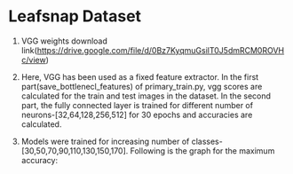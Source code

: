 # Leafsnap Dataset

1) VGG weights download link(https://drive.google.com/file/d/0Bz7KyqmuGsilT0J5dmRCM0ROVHc/view)

2) Here, VGG has been used as a fixed feature extractor. In the first part(save_bottlenecl_features) of primary_train.py, vgg scores are calculated for the train and test images in the dataset. In the second part, the fully connected layer is trained for different number of neurons-[32,64,128,256,512] for 30 epochs and accuracies are calculated.

3) Models were trained for increasing number of classes- [30,50,70,90,110,130,150,170]. Following is the graph for the maximum accuracy:



